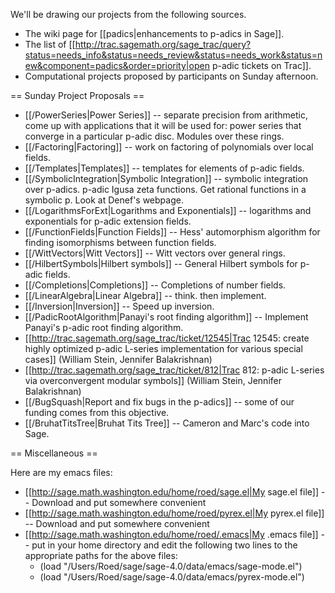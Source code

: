We'll be drawing our projects from the following sources.

 * The wiki page for [[padics|enhancements to p-adics in Sage]].  
 * The list of [[http://trac.sagemath.org/sage_trac/query?status=needs_info&status=needs_review&status=needs_work&status=new&component=padics&order=priority|open p-adic tickets on Trac]].
 * Computational projects proposed by participants on Sunday afternoon.

== Sunday Project Proposals ==

 * [[/PowerSeries|Power Series]] -- separate precision from arithmetic, come up with applications that it will be used for: power series that converge in a particular p-adic disc.  Modules over these rings.
 * [[/Factoring|Factoring]] -- work on factoring of polynomials over local fields.
 * [[/Templates|Templates]] -- templates for elements of p-adic fields.
 * [[/SymbolicIntegration|Symbolic Integration]] -- symbolic integration over p-adics.  p-adic Igusa zeta functions.  Get rational functions in a symbolic p.  Look at Denef's webpage.
 * [[/LogarithmsForExt|Logarithms and Exponentials]] -- logarithms and exponentials for p-adic extension fields.
 * [[/FunctionFields|Function Fields]] -- Hess' automorphism algorithm for finding isomorphisms between function fields.
 * [[/WittVectors|Witt Vectors]] -- Witt vectors over general rings.
 * [[/HilbertSymbols|Hilbert symbols]] -- General Hilbert symbols for p-adic fields.
 * [[/Completions|Completions]] -- Completions of number fields.
 * [[/LinearAlgebra|Linear Algebra]] -- think.  then implement.
 * [[/Inversion|Inversion]] -- Speed up inversion.
 * [[/PadicRootAlgorithm|Panayi's root finding algorithm]] -- Implement Panayi's p-adic root finding algorithm. 
 * [[http://trac.sagemath.org/sage_trac/ticket/12545|Trac 12545: create highly optimized p-adic L-series implementation for various special cases]] (William Stein, Jennifer Balakrishnan)
 * [[http://trac.sagemath.org/sage_trac/ticket/812|Trac 812: p-adic L-series via overconvergent modular symbols]]  (William Stein, Jennifer Balakrishnan)
 * [[/BugSquash|Report and fix bugs in the p-adics]] -- some of our funding comes from this objective. 
 * [[/BruhatTitsTree|Bruhat Tits Tree]] -- Cameron and Marc's code into Sage.

== Miscellaneous ==

Here are my emacs files:

 * [[http://sage.math.washington.edu/home/roed/sage.el|My sage.el file]] -- Download and put somewhere convenient
 * [[http://sage.math.washington.edu/home/roed/pyrex.el|My pyrex.el file]] -- Download and put somewhere convenient
 * [[http://sage.math.washington.edu/home/roed/.emacs|My .emacs file]] -- put in your home directory and edit the following two lines to the appropriate paths for the above files:
   * (load "/Users/Roed/sage/sage-4.0/data/emacs/sage-mode.el")
   * (load "/Users/Roed/sage/sage-4.0/data/emacs/pyrex-mode.el")
